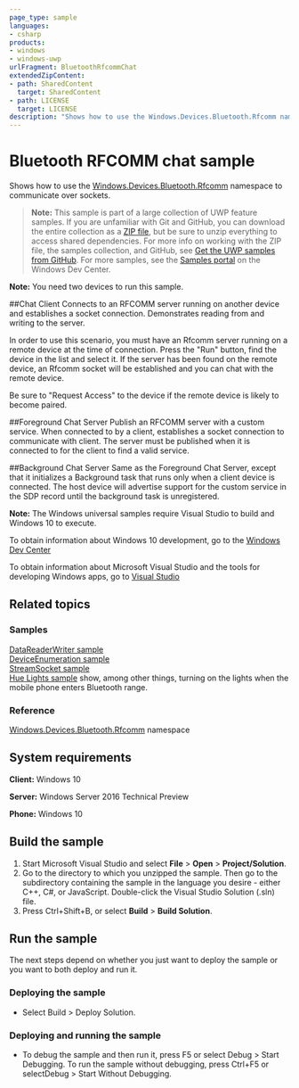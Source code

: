 ```yaml
---
page_type: sample
languages:
- csharp
products:
- windows
- windows-uwp
urlFragment: BluetoothRfcommChat
extendedZipContent:
- path: SharedContent
  target: SharedContent
- path: LICENSE
  target: LICENSE
description: "Shows how to use the Windows.Devices.Bluetooth.Rfcomm namespace to communicate over sockets."
---
```


<!---
  category: Communications
  samplefwlink: http://go.microsoft.com/fwlink/p/?LinkId=626688
--->

# Bluetooth RFCOMM chat sample

Shows how to use the [Windows.Devices.Bluetooth.Rfcomm](https://msdn.microsoft.com/library/windows/apps/windows.devices.bluetooth.rfcomm.aspx)
namespace to communicate over sockets.

> **Note:** This sample is part of a large collection of UWP feature samples. 
> If you are unfamiliar with Git and GitHub, you can download the entire collection as a 
> [ZIP file](https://github.com/Microsoft/Windows-universal-samples/archive/master.zip), but be 
> sure to unzip everything to access shared dependencies. For more info on working with the ZIP file, 
> the samples collection, and GitHub, see [Get the UWP samples from GitHub](https://aka.ms/ovu2uq). 
> For more samples, see the [Samples portal](https://aka.ms/winsamples) on the Windows Dev Center. 

**Note:** You need two devices to run this sample.

##Chat Client
Connects to an RFCOMM server running on another device and establishes a socket connection.
Demonstrates reading from and writing to the server.

In order to use this scenario, you must have an Rfcomm server running on a remote device at the time of connection.
Press the "Run" button, find the device in the list and select it.
If the server has been found on the remote device,
an Rfcomm socket will be established and you can chat with the remote device.

Be sure to "Request Access" to the device if the remote device is likely to become paired.

##Foreground Chat Server
Publish an RFCOMM server with a custom service.
When connected to by a client, establishes a socket connection to communicate with client.
The server must be published when it is connected to for the client to find a valid service.

##Background Chat Server
Same as the Foreground Chat Server,
except that it initializes a Background task that runs only when a client device is connected.
The host device will advertise support for the custom service in the SDP record until the background task is unregistered.

**Note:** The Windows universal samples require Visual Studio to build and Windows 10 to execute.
 
To obtain information about Windows 10 development, go to the [Windows Dev Center](http://go.microsoft.com/fwlink/?LinkID=532421)

To obtain information about Microsoft Visual Studio and the tools for developing Windows apps, go to [Visual Studio](http://go.microsoft.com/fwlink/?LinkID=532422)

## Related topics

### Samples

[DataReaderWriter sample](../DataReaderWriter)  
[DeviceEnumeration sample](../DeviceEnumerationAndPairing)  
[StreamSocket sample](../StreamSocket)  
[Hue Lights sample](https://github.com/Microsoft/Windows-appsample-huelightcontroller)
show, among other things, turning on the lights when the mobile phone enters Bluetooth range.  

### Reference

[Windows.Devices.Bluetooth.Rfcomm](https://msdn.microsoft.com/library/windows/apps/windows.devices.bluetooth.rfcomm.aspx) namespace  

## System requirements

**Client:** Windows 10

**Server:** Windows Server 2016 Technical Preview

**Phone:** Windows 10

## Build the sample

1. Start Microsoft Visual Studio and select **File** \> **Open** \> **Project/Solution**.
2. Go to the directory to which you unzipped the sample. Then go to the subdirectory containing the sample in the language you desire - either C++, C#, or JavaScript. Double-click the Visual Studio Solution (.sln) file. 
3. Press Ctrl+Shift+B, or select **Build** \> **Build Solution**. 

## Run the sample

The next steps depend on whether you just want to deploy the sample or you want to both deploy and run it.

### Deploying the sample

- Select Build > Deploy Solution. 

### Deploying and running the sample

- To debug the sample and then run it, press F5 or select Debug >  Start Debugging. To run the sample without debugging, press Ctrl+F5 or selectDebug > Start Without Debugging. 
